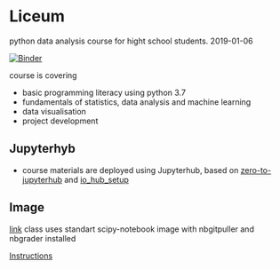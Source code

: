 # Liceum

python data analysis course for hight school students.
2019-01-06

[![Binder](https://mybinder.org/badge_logo.svg)](https://mybinder.org/v2/gh/Casyfill/liceum/master)


course is covering 
* basic programming literacy using python 3.7
* fundamentals of statistics, data analysis and machine learning
* data visualisation
* project development

## Jupyterhyb

* course materials are deployed using Jupyterhub, based on [zero-to-jupyterhub](https://zero-to-jupyterhub.readthedocs.io) and [io_hub_setup](https://github.com/pupster90/io_Hub_Setup)

## Image
[link](https://cloud.docker.com/u/cityfish/repository/docker/cityfish/scipy-notebook-plus/general)
class uses standart scipy-notebook image with nbgitpuller and nbgrader installed

[Instructions](https://gist.github.com/glamp/74188691c91d52770807)

